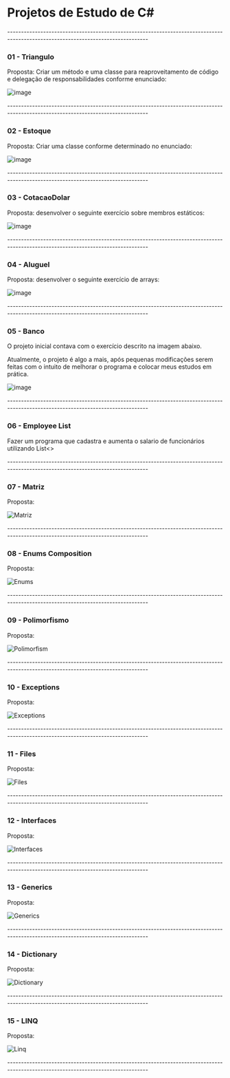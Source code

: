 # Projetos de Estudo de C#

<p>---------------------------------------------------------------------------------------------------------------------------------</p>

### 01 - Triangulo
<p>Proposta: Criar um método e uma classe para reaproveitamento de código e delegação de responsabilidades conforme enunciado:</p>

![image](https://user-images.githubusercontent.com/48141487/218535536-9a944d65-93c0-42b0-984c-6da16479f86f.png)

<p>---------------------------------------------------------------------------------------------------------------------------------</p>

### 02 - Estoque
<p>Proposta: Criar uma classe conforme determinado no enunciado:</p>

![image](https://user-images.githubusercontent.com/48141487/218535221-23a973b6-eebf-4f25-8da3-5a592bfb6bf6.png)

<p>---------------------------------------------------------------------------------------------------------------------------------</p>

### 03 - CotacaoDolar
<p>Proposta: desenvolver o seguinte exercício sobre membros estáticos:</p>

![image](https://user-images.githubusercontent.com/48141487/218533794-c62e62c8-9617-4352-86dc-f9c916face59.png)

<p>---------------------------------------------------------------------------------------------------------------------------------</p>

### 04 - Aluguel
<p>Proposta: desenvolver o seguinte exercício de arrays:</p>

![image](https://user-images.githubusercontent.com/48141487/218485272-718b8434-409f-424c-9a2e-3f1be940a5c1.png)

<p>---------------------------------------------------------------------------------------------------------------------------------</p>

### 05 - Banco
<p>O projeto inicial contava com o exercício descrito na imagem abaixo.</p>
<p>Atualmente, o projeto é algo a mais, após pequenas modificações serem feitas com o intuito de melhorar o programa e colocar meus estudos em prática.</p>

![image](https://user-images.githubusercontent.com/48141487/218082098-bac0792b-dae8-4537-8f7e-66791d1e74b8.png)

<p>---------------------------------------------------------------------------------------------------------------------------------</p>

### 06 - Employee List
<p>Fazer um programa que cadastra e aumenta o salario de funcionários utilizando List<></p>

<p>---------------------------------------------------------------------------------------------------------------------------------</p>

### 07 - Matriz
<p>Proposta:</p>

![Matriz](https://user-images.githubusercontent.com/48141487/219749027-112326a5-677f-4fa0-bb08-cfd23a41cc65.png)

<p>---------------------------------------------------------------------------------------------------------------------------------</p>

### 08 - Enums Composition
<p>Proposta:</p>

![Enums](https://github.com/izaleme/ProjetosCsharpEstudo/assets/48141487/f6288cb9-34ec-41fe-aa2a-48245258e391)

<p>---------------------------------------------------------------------------------------------------------------------------------</p>

### 09 - Polimorfismo
<p>Proposta:</p>

![Polimorfism](https://github.com/izaleme/ProjetosCsharpEstudo/assets/48141487/6e0fd8dd-35fd-4015-ada5-8d6b1f3c53e0)

<p>---------------------------------------------------------------------------------------------------------------------------------</p>

### 10 - Exceptions
<p>Proposta:</p>

![Exceptions](https://github.com/izaleme/ProjetosCsharpEstudo/assets/48141487/566d4eef-ed7e-4762-9df7-cd99b3c8602c)

<p>---------------------------------------------------------------------------------------------------------------------------------</p>

### 11 - Files
<p>Proposta:</p>

![Files](https://github.com/izaleme/ProjetosCsharpEstudo/assets/48141487/ef5c1ef4-e1ce-4a7a-bcc5-1f69d0f3616e)

<p>---------------------------------------------------------------------------------------------------------------------------------</p>

### 12 - Interfaces
<p>Proposta:</p>

![Interfaces](https://github.com/izaleme/ProjetosCsharpEstudo/assets/48141487/7d55f59e-d0b4-4915-b823-075c79d22058)

<p>---------------------------------------------------------------------------------------------------------------------------------</p>

### 13 - Generics
<p>Proposta:</p>

![Generics](https://github.com/izaleme/ProjetosCsharpEstudo/assets/48141487/57036784-4fd5-4327-8cca-9c06ed4d62cf)

<p>---------------------------------------------------------------------------------------------------------------------------------</p>

### 14 - Dictionary
<p>Proposta:</p>

![Dictionary](https://github.com/izaleme/ProjetosCsharpEstudo/assets/48141487/d6ae3838-6bb9-4962-bfcf-4b798ad8fb60)

<p>---------------------------------------------------------------------------------------------------------------------------------</p>

### 15 - LINQ
<p>Proposta:</p>

![Linq](https://github.com/izaleme/ProjetosCsharpEstudo/assets/48141487/26bb498f-b398-43b3-b429-d9ff0f81f236)

<p>---------------------------------------------------------------------------------------------------------------------------------</p>
